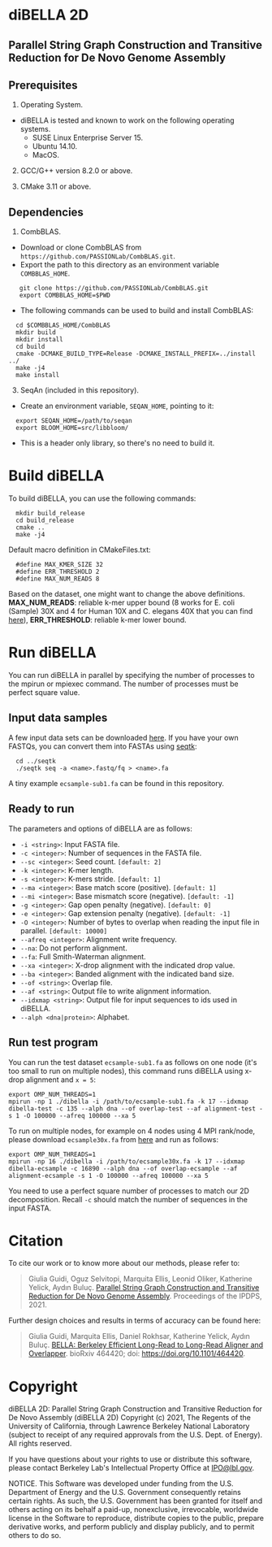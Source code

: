 # diBELLA 2D
## Parallel String Graph Construction and Transitive Reduction for De Novo Genome Assembly

## Prerequisites

1. Operating System.
  * diBELLA is tested and known to work on the following operating systems.
    *  SUSE Linux Enterprise Server 15.
    *  Ubuntu 14.10.
    *  MacOS.
    
2. GCC/G++ version 8.2.0 or above.

3. CMake 3.11 or above.

## Dependencies
    
1. CombBLAS.
  * Download or clone CombBLAS from `https://github.com/PASSIONLab/CombBLAS.git`.
  * Export the path to this directory as an environment variable `COMBBLAS_HOME`.
   ```
      git clone https://github.com/PASSIONLab/CombBLAS.git
      export COMBBLAS_HOME=$PWD
   ```
  * The following commands can be used to build and install CombBLAS:
  ```
    cd $COMBBLAS_HOME/CombBLAS
    mkdir build
    mkdir install
    cd build
    cmake -DCMAKE_BUILD_TYPE=Release -DCMAKE_INSTALL_PREFIX=../install ../
    make -j4
    make install         
  ```
3. SeqAn (included in this repository).
  * Create an environment variable, `SEQAN_HOME`, pointing to it:
  ```
    export SEQAN_HOME=/path/to/seqan
    export BLOOM_HOME=src/libbloom/
  ```
  * This is a header only library, so there's no need to build it.

# Build diBELLA
To build diBELLA, you can use the following commands:
  ```
    mkdir build_release
    cd build_release
    cmake ..
    make -j4  
  ```
Default macro definition in CMakeFiles.txt:
  ```
    #define MAX_KMER_SIZE 32
    #define ERR_THRESHOLD 2
    #define MAX_NUM_READS 8
  ```
Based on the dataset, one might want to change the above definitions. **MAX_NUM_READS**: reliable k-mer upper bound (8 works for E. coli (Sample) 30X and 4 for Human 10X and C. elegans 40X that you can find [here](https://portal.nersc.gov/project/m1982/dibella.2d/inputs/)), **ERR_THRESHOLD**: reliable k-mer lower bound.

# Run diBELLA

You can run diBELLA in parallel by specifying the number of processes to the mpirun or mpiexec command. The number of processes must be perfect square value.

## Input data samples
A few input data sets can be downloaded [here](https://portal.nersc.gov/project/m1982/dibella.2d/inputs/). If you have your own FASTQs, you can convert them into FASTAs using [seqtk](https://github.com/lh3/seqtk):

  ```
    cd ../seqtk
    ./seqtk seq -a <name>.fastq/fq > <name>.fa
  ```
A tiny example `ecsample-sub1.fa` can be found in this repository.

## Ready to run
The parameters and options of diBELLA are as follows:
- ```-i <string>```: Input FASTA file.
- ```-c <integer>```: Number of sequences in the FASTA file.
- ```--sc <integer>```: Seed count. ```[default: 2]```
- ```-k <integer>```: K-mer length.
- ```-s <integer>```: K-mers stride. ```[default: 1]```
- ```--ma <integer>```: Base match score (positive). ```[default: 1]```
- ```--mi <integer>```: Base mismatch score (negative). ```[default: -1]```
- ```-g <integer>```: Gap open penalty (negative). ```[default: 0]```
- ```-e <integer>```: Gap extension penalty (negative). ```[default: -1]```
- ```-O <integer>```: Number of bytes to overlap when reading the input file in parallel. ```[default: 10000]```
- ```--afreq <integer>```: Alignment write frequency.
- ```--na```: Do not perform alignment.
- ```--fa```: Full Smith-Waterman alignment.
- ```--xa <integer>```: X-drop alignment with the indicated drop value.
- ```--ba <integer>```: Banded alignment with the indicated band size.
- ```--of <string>```: Overlap file.
- ```--af <string>```: Output file to write alignment information. 
- ```--idxmap <string>```: Output file for input sequences to ids used in diBELLA.
- ```--alph <dna|protein>```: Alphabet.

## Run test program
You can run the test dataset ```ecsample-sub1.fa``` as follows on one node (it's too small to run on multiple nodes), this command runs diBELLA using x-drop alignment and ```x = 5```:
```
export OMP_NUM_THREADS=1
mpirun -np 1 ./dibella -i /path/to/ecsample-sub1.fa -k 17 --idxmap dibella-test -c 135 --alph dna --of overlap-test --af alignment-test -s 1 -O 100000 --afreq 100000 --xa 5
```
To run on multiple nodes, for example on 4 nodes using 4 MPI rank/node, please download ```ecsample30x.fa``` from [here](https://portal.nersc.gov/project/m1982/dibella.2d/inputs/) and run as follows:
```
export OMP_NUM_THREADS=1
mpirun -np 16 ./dibella -i /path/to/ecsample30x.fa -k 17 --idxmap dibella-ecsample -c 16890 --alph dna --of overlap-ecsample --af alignment-ecsample -s 1 -O 100000 --afreq 100000 --xa 5
```
You need to use a perfect square number of processes to match our 2D decomposition. Recall ```-c``` should match the number of sequences in the input FASTA.

# Citation
To cite our work or to know more about our methods, please refer to:

> Giulia Guidi, Oguz Selvitopi, Marquita Ellis, Leonid Oliker, Katherine Yelick, Aydın Buluç. [Parallel String Graph Construction and Transitive Reduction for De Novo Genome Assembly](https://arxiv.org/pdf/2010.10055.pdf). Proceedings of the IPDPS, 2021.

Further design choices and results in terms of accuracy can be found here:

> Giulia Guidi, Marquita Ellis, Daniel Rokhsar, Katherine Yelick, Aydın Buluç. [BELLA: Berkeley Efficient Long-Read to Long-Read Aligner and Overlapper](https://www.biorxiv.org/content/10.1101/464420v5.full.pdf). bioRxiv 464420; doi: https://doi.org/10.1101/464420.

# Copyright

diBELLA 2D: Parallel String Graph Construction and Transitive Reduction for De Novo Assembly (diBELLA 2D) Copyright (c) 2021, The Regents of the University of California, through Lawrence Berkeley National Laboratory (subject to receipt of any required approvals from the U.S. Dept. of Energy).  All rights reserved.

If you have questions about your rights to use or distribute this software, please contact Berkeley Lab's Intellectual Property Office at IPO@lbl.gov.

NOTICE. This Software was developed under funding from the U.S. Department of Energy and the U.S. Government consequently retains certain rights. As such, the U.S. Government has been granted for itself and others acting on its behalf a paid-up, nonexclusive, irrevocable, worldwide license in the Software to reproduce, distribute copies to the public, prepare derivative works, and perform publicly and display publicly, and to permit others to do so.
